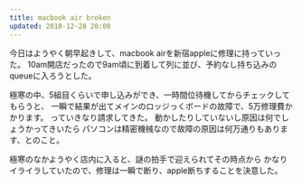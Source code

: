 ```yaml
---
title: macbook air broken
updated: 2018-12-28 20:08
---
```

今日はようやく朝早起きして、macbook airを新宿appleに修理に持っていった。
10am開店だったので9am頃に到着して列に並び、予約なし持ち込みのqueueに入ろうとした。

極寒の中、5組目くらいで申し込みができ、一時間位待機してからチェックしてもらうと、
一瞬で結果が出てメインのロッジっくボードの故障で、5万修理費かかります。
っていきなり請求してきた。
動かしたりしていないし原因は何でしょうかってきいたら
パソコンは精密機械なので故障の原因は何万通りもあります、とのこと。

極寒のなかようやく店内に入ると、謎の拍手で迎えられてその時点から
かなりイライラしていたので、修理は一瞬で断り、apple断ちすることを決意した。
